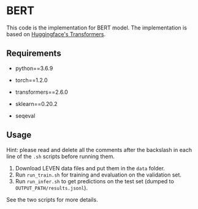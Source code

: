 # BERT

This code is the implementation for BERT model. The implementation is based on [Huggingface's Transformers](https://github.com/huggingface/transformers).


## Requirements

- python==3.6.9

- torch==1.2.0

- transformers==2.6.0

- sklearn==0.20.2

- seqeval

  

## Usage

Hint: please read and delete all the comments after the backslash in each line of the ```.sh``` scripts before running them.

1. Download LEVEN data files and put them in the `data` folder.
2. Run ```run_train.sh``` for training and evaluation on the validation set.  
3. Run ```run_infer.sh``` to get predictions on the test set (dumped to ```OUTPUT_PATH/results.jsonl```).

See the two scripts for more details.

